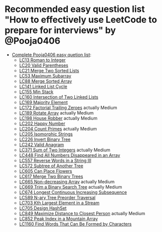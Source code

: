 # Recommended easy question list "How to effectively use LeetCode to prepare for interviews" by @Pooja0406

- [Complete Pooja0406 easy quetion list](https://leetcode.com/list/xix1yu51/):
    - [LC13 Roman to Integer](https://leetcode.com/problems/roman-to-integer/)
    - [LC20 Valid Parentheses](https://leetcode.com/problems/valid-parentheses/)
    - [LC21 Merge Two Sorted Lists](https://leetcode.com/problems/merge-two-sorted-lists/)
    - [LC53 Maximum Subarray](https://leetcode.com/problems/maximum-subarray/)
    - [LC88 Merge Sorted Array](https://leetcode.com/problems/merge-sorted-array/)
    - [LC141 Linked List Cycle](https://leetcode.com/problems/linked-list-cycle/)
    - [LC155 Min Stack](https://leetcode.com/problems/min-stack/)
    - [LC160 Intersection of Two Linked Lists](https://leetcode.com/problems/intersection-of-two-linked-lists/)
    - [LC169 Majority Element](https://leetcode.com/problems/majority-element/)
    - [LC172 Factorial Trailing Zeroes](https://leetcode.com/problems/factorial-trailing-zeroes/) actually Medium
    - [LC189 Rotate Array](https://leetcode.com/problems/rotate-array/) actually Medium
    - [LC198 House Robber](https://leetcode.com/problems/house-robber/) actually Medium
    - [LC202 Happy Number](https://leetcode.com/problems/happy-number/)
    - [LC204 Count Primes](https://leetcode.com/problems/count-primes/) actually Medium
    - [LC205 Isomorphic Strings](https://leetcode.com/problems/isomorphic-strings/)
    - [LC226 Invert Binary Tree](https://leetcode.com/problems/invert-binary-tree/)
    - [LC242 Valid Anagram](https://leetcode.com/problems/valid-anagram/)
    - [LC371 Sum of Two Integers](https://leetcode.com/problems/sum-of-two-integers/) actually Medium
    - [LC448 Find All Numbers Disappeared in an Array](https://leetcode.com/problems/find-all-numbers-disappeared-in-an-array/)
    - [LC557 Reverse Words in a String III](https://leetcode.com/problems/reverse-words-in-a-string-iii/)
    - [LC572 Subtree of Another Tree](https://leetcode.com/problems/subtree-of-another-tree/)
    - [LC605 Can Place Flowers](https://leetcode.com/problems/can-place-flowers/)
    - [LC617 Merge Two Binary Trees](https://leetcode.com/problems/merge-two-binary-trees/)
    - [LC665 Non-decreasing Array](https://leetcode.com/problems/non-decreasing-array/) actually Medium
    - [LC669 Trim a Binary Search Tree](https://leetcode.com/problems/trim-a-binary-search-tree/) actually Medium
    - [LC674 Longest Continuous Increasing Subsequence](https://leetcode.com/problems/longest-continuous-increasing-subsequence/)
    - [LC589 N-ary Tree Preorder Traversal](https://leetcode.com/problems/n-ary-tree-preorder-traversal/)
    - [LC703 Kth Largest Element in a Stream](https://leetcode.com/problems/kth-largest-element-in-a-stream/)
    - [LC705 Design HashSet](https://leetcode.com/problems/design-hashset/)
    - [LC849 Maximize Distance to Closest Person](https://leetcode.com/problems/maximize-distance-to-closest-person/) actually Medium
    - [LC852 Peak Index in a Mountain Array](https://leetcode.com/problems/peak-index-in-a-mountain-array/)
    - [LC1160 Find Words That Can Be Formed by Characters](https://leetcode.com/problems/find-words-that-can-be-formed-by-characters/)